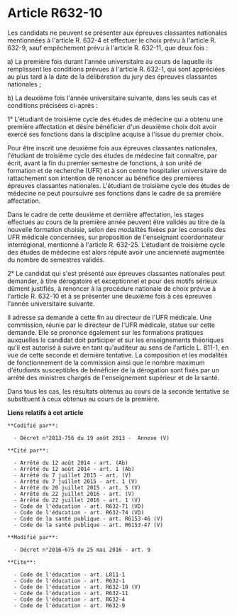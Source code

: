 # Article R632-10

Les candidats ne peuvent se présenter aux épreuves classantes nationales mentionnées à l'article R. 632-4 et effectuer le
choix prévu à l'article R. 632-9, sauf empêchement prévu à l'article R. 632-11, que deux fois : 

a) La première fois durant l'année universitaire au cours de laquelle ils remplissent les conditions prévues à l'article R.
632-1, qui sont appréciées au plus tard à la date de la délibération du jury des épreuves classantes nationales ; 

b) La deuxième fois l'année universitaire suivante, dans les seuls cas et conditions précisées ci-après : 

1° L'étudiant de troisième cycle des études de médecine qui a obtenu une première affectation et désire bénéficier d'un
deuxième choix doit avoir exercé ses fonctions dans la discipline acquise à l'issue du premier choix. 

Pour être inscrit une deuxième fois aux épreuves classantes nationales, l'étudiant de troisième cycle des études de médecine
fait connaître, par écrit, avant la fin du premier semestre de fonctions, à son unité de formation et de recherche (UFR) et à
son centre hospitalier universitaire de rattachement son intention de renoncer au bénéfice des premières épreuves classantes
nationales. L'étudiant de troisième cycle des études de médecine ne peut poursuivre ses fonctions dans le cadre de sa
première affectation. 

Dans le cadre de cette deuxième et dernière affectation, les stages effectués au cours de la première année peuvent être
validés au titre de la nouvelle formation choisie, selon des modalités fixées par les conseils des UFR médicale concernées,
sur proposition de l'enseignant coordonnateur interrégional, mentionné à l'article R. 632-25. L'étudiant de troisième cycle
des études de médecine est alors réputé avoir une ancienneté augmentée du nombre de semestres validés. 

2° Le candidat qui s'est présenté aux épreuves classantes nationales peut demander, à titre dérogatoire et exceptionnel et
pour des motifs sérieux dûment justifiés, à renoncer à la procédure nationale de choix prévue à l'article R. 632-10 et à se
présenter une deuxième fois à ces épreuves l'année universitaire suivante. 

Il adresse sa demande à cette fin au directeur de l'UFR médicale. Une commission, réunie par le directeur de l'UFR médicale,
statue sur cette demande. Elle se prononce également sur les formations pratiques auxquelles le candidat doit participer et
sur les enseignements théoriques qu'il est autorisé à suivre en tant qu'auditeur au sens de l'article L. 811-1, en vue de
cette seconde et dernière tentative. La composition et les modalités de fonctionnement de la commission ainsi que le nombre
maximum d'étudiants susceptibles de bénéficier de la dérogation sont fixés par un arrêté des ministres chargés de
l'enseignement supérieur et de la santé. 

Dans tous les cas, les résultats obtenus au cours de la seconde tentative se substituent à ceux obtenus au cours de la
première.

**Liens relatifs à cet article**

	**Codifié par**:

	  - Décret n°2013-756 du 19 août 2013 -  Annexe (V)

	**Cité par**:

	  - Arrêté du 12 août 2014 - art. (Ab)
	  - Arrêté du 12 août 2014 - art. 1 (Ab)
	  - Arrêté du 7 juillet 2015 - art. (V)
	  - Arrêté du 7 juillet 2015 - art. 1 (V)
	  - Arrêté du 20 juillet 2015 - art. 5 (V)
	  - Arrêté du 22 juillet 2016 - art. (V)
	  - Arrêté du 22 juillet 2016 - art. 1 (V)
	  - Code de l'éducation - art. R632-71 (VD)
	  - Code de l'éducation - art. R632-74 (VD)
	  - Code de la santé publique - art. R6153-46 (V)
	  - Code de la santé publique - art. R6153-47 (V)

	**Modifié par**:

	  - Décret n°2016-675 du 25 mai 2016 - art. 9

	**Cite**:

	  - Code de l'éducation - art. L811-1
	  - Code de l'éducation - art. R632-1
	  - Code de l'éducation - art. R632-10 (V)
	  - Code de l'éducation - art. R632-11
	  - Code de l'éducation - art. R632-4
	  - Code de l'éducation - art. R632-9
